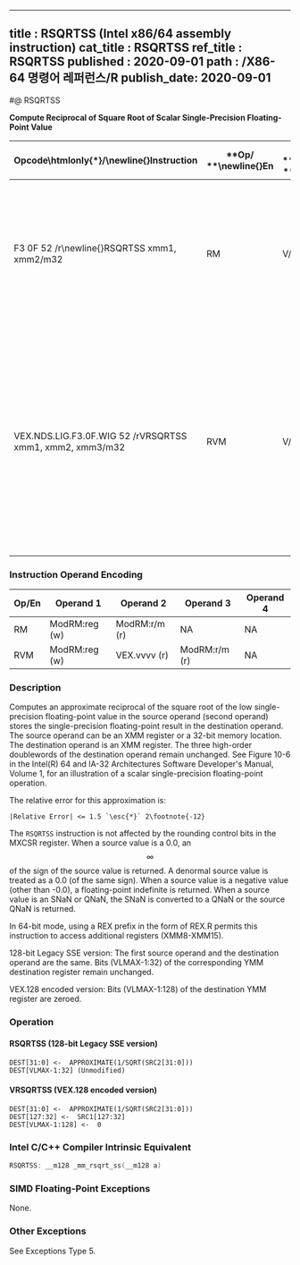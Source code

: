 ----------------------------
title : RSQRTSS (Intel x86/64 assembly instruction)
cat_title : RSQRTSS
ref_title : RSQRTSS
published : 2020-09-01
path : /X86-64 명령어 레퍼런스/R
publish_date: 2020-09-01
----------------------------
#@ RSQRTSS

**Compute Reciprocal of Square Root of Scalar Single-Precision Floating-Point Value**

|**Opcode\htmlonly{*}/**\newline{}**Instruction**|**Op/ **\newline{}**En**|**64/32 bit **\newline{}**Mode **\newline{}**Support**|**CPUID **\newline{}**Feature **\newline{}**Flag**|**Description**|
|------------------------------------------------|------------------------|------------------------------------------------------|--------------------------------------------------|---------------|
|F3 0F 52 /r\newline{}RSQRTSS xmm1, xmm2/m32|RM|V/V|SSE|Computes the approximate reciprocal of the square root of the low single-precision floating-point value in xmm2/m32 and stores the results in xmm1.|
|VEX.NDS.LIG.F3.0F.WIG 52 /rVRSQRTSS xmm1, xmm2, xmm3/m32|RVM|V/V|AVX|Computes the approximate reciprocal of the square root of the low single precision floating-point value in xmm3/m32 and stores the results in xmm1. Also, upper single precision floating-point values (bits[127:32]) from xmm2 are copied to xmm1[127:32].|
### Instruction Operand Encoding


|Op/En|Operand 1|Operand 2|Operand 3|Operand 4|
|-----|---------|---------|---------|---------|
|RM|ModRM:reg (w)|ModRM:r/m (r)|NA|NA|
|RVM|ModRM:reg (w)|VEX.vvvv (r)|ModRM:r/m (r)|NA|
### Description


Computes an approximate reciprocal of the square root of the low single-precision floating-point value in the source operand (second operand) stores the single-precision floating-point result in the destination operand. The source operand can be an XMM register or a 32-bit memory location. The destination operand is an XMM register. The three high-order doublewords of the destination operand remain unchanged. See Figure 10-6 in the Intel(R) 64 and IA-32 Architectures Software Developer's Manual, Volume 1, for an illustration of a scalar single-precision floating-point operation.

The relative error for this approximation is:

    |Relative Error| <= 1.5 `\esc{*}` 2\footnote{-12}  

The `RSQRTSS` instruction is not affected by the rounding control bits in the MXCSR register. When a source value is a 0.0, an $$\infty$$ of the sign of the source value is returned. A denormal source value is treated as a 0.0 (of the same sign). When a source value is a negative value (other than -0.0), a floating-point indefinite is returned. When a source value is an SNaN or QNaN, the SNaN is converted to a QNaN or the source QNaN is returned. 

In 64-bit mode, using a REX prefix in the form of REX.R permits this instruction to access additional registers (XMM8-XMM15).

128-bit Legacy SSE version: The first source operand and the destination operand are the same. Bits (VLMAX-1:32) of the corresponding YMM destination register remain unchanged.

VEX.128 encoded version: Bits (VLMAX-1:128) of the destination YMM register are zeroed.


### Operation
#### RSQRTSS (128-bit Legacy SSE version)
```info-verb
DEST[31:0] <-  APPROXIMATE(1/SQRT(SRC2[31:0]))
DEST[VLMAX-1:32] (Unmodified)
```
#### VRSQRTSS (VEX.128 encoded version)
```info-verb
DEST[31:0] <-  APPROXIMATE(1/SQRT(SRC2[31:0]))
DEST[127:32] <-  SRC1[127:32]
DEST[VLMAX-1:128] <-  0
```

### Intel C/C++ Compiler Intrinsic Equivalent

```cpp
RSQRTSS: __m128 _mm_rsqrt_ss(__m128 a)
```
### SIMD Floating-Point Exceptions


None.

### Other Exceptions


See Exceptions Type 5.


